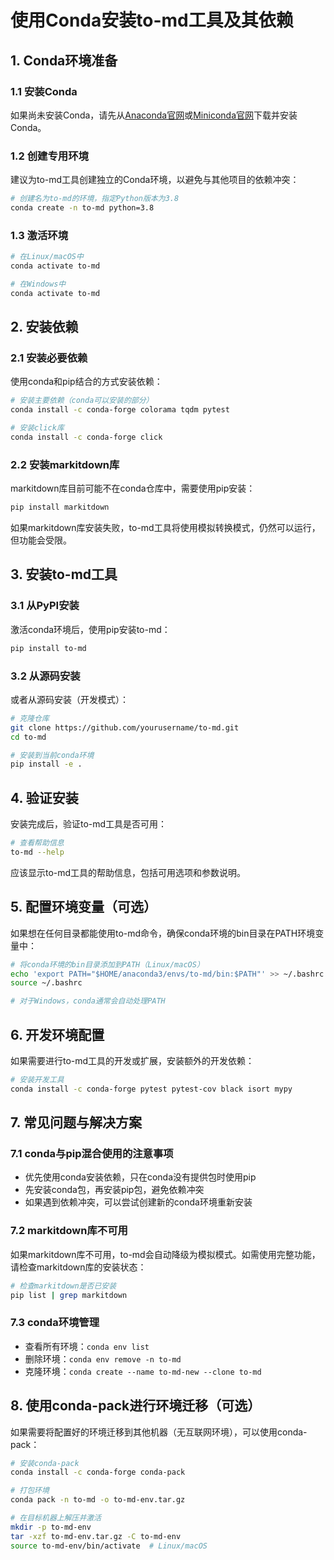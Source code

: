 # 使用Conda安装to-md工具及其依赖

## 1. Conda环境准备

### 1.1 安装Conda

如果尚未安装Conda，请先从[Anaconda官网](https://www.anaconda.com/products/distribution)或[Miniconda官网](https://docs.conda.io/en/latest/miniconda.html)下载并安装Conda。

### 1.2 创建专用环境

建议为to-md工具创建独立的Conda环境，以避免与其他项目的依赖冲突：

```bash
# 创建名为to-md的环境，指定Python版本为3.8
conda create -n to-md python=3.8
```

### 1.3 激活环境

```bash
# 在Linux/macOS中
conda activate to-md

# 在Windows中
conda activate to-md
```

## 2. 安装依赖

### 2.1 安装必要依赖

使用conda和pip结合的方式安装依赖：

```bash
# 安装主要依赖（conda可以安装的部分）
conda install -c conda-forge colorama tqdm pytest

# 安装click库
conda install -c conda-forge click
```

### 2.2 安装markitdown库

markitdown库目前可能不在conda仓库中，需要使用pip安装：

```bash
pip install markitdown
```

如果markitdown库安装失败，to-md工具将使用模拟转换模式，仍然可以运行，但功能会受限。

## 3. 安装to-md工具

### 3.1 从PyPI安装

激活conda环境后，使用pip安装to-md：

```bash
pip install to-md
```

### 3.2 从源码安装

或者从源码安装（开发模式）：

```bash
# 克隆仓库
git clone https://github.com/yourusername/to-md.git
cd to-md

# 安装到当前conda环境
pip install -e .
```

## 4. 验证安装

安装完成后，验证to-md工具是否可用：

```bash
# 查看帮助信息
to-md --help
```

应该显示to-md工具的帮助信息，包括可用选项和参数说明。

## 5. 配置环境变量（可选）

如果想在任何目录都能使用to-md命令，确保conda环境的bin目录在PATH环境变量中：

```bash
# 将conda环境的bin目录添加到PATH（Linux/macOS）
echo 'export PATH="$HOME/anaconda3/envs/to-md/bin:$PATH"' >> ~/.bashrc
source ~/.bashrc

# 对于Windows，conda通常会自动处理PATH
```

## 6. 开发环境配置

如果需要进行to-md工具的开发或扩展，安装额外的开发依赖：

```bash
# 安装开发工具
conda install -c conda-forge pytest pytest-cov black isort mypy
```

## 7. 常见问题与解决方案

### 7.1 conda与pip混合使用的注意事项

- 优先使用conda安装依赖，只在conda没有提供包时使用pip
- 先安装conda包，再安装pip包，避免依赖冲突
- 如果遇到依赖冲突，可以尝试创建新的conda环境重新安装

### 7.2 markitdown库不可用

如果markitdown库不可用，to-md会自动降级为模拟模式。如需使用完整功能，请检查markitdown库的安装状态：

```bash
# 检查markitdown是否已安装
pip list | grep markitdown
```

### 7.3 conda环境管理

- 查看所有环境：`conda env list`
- 删除环境：`conda env remove -n to-md`
- 克隆环境：`conda create --name to-md-new --clone to-md`

## 8. 使用conda-pack进行环境迁移（可选）

如果需要将配置好的环境迁移到其他机器（无互联网环境），可以使用conda-pack：

```bash
# 安装conda-pack
conda install -c conda-forge conda-pack

# 打包环境
conda pack -n to-md -o to-md-env.tar.gz

# 在目标机器上解压并激活
mkdir -p to-md-env
tar -xzf to-md-env.tar.gz -C to-md-env
source to-md-env/bin/activate  # Linux/macOS
``` 